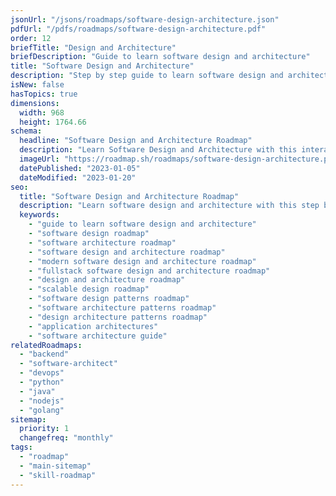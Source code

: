 ```yaml
---
jsonUrl: "/jsons/roadmaps/software-design-architecture.json"
pdfUrl: "/pdfs/roadmaps/software-design-architecture.pdf"
order: 12
briefTitle: "Design and Architecture"
briefDescription: "Guide to learn software design and architecture"
title: "Software Design and Architecture"
description: "Step by step guide to learn software design and architecture"
isNew: false
hasTopics: true
dimensions:
  width: 968
  height: 1764.66
schema:
  headline: "Software Design and Architecture Roadmap"
  description: "Learn Software Design and Architecture with this interactive step by step guide in 2023. We also have resources and short descriptions attached to the roadmap items so you can get everything you want to learn in one place."
  imageUrl: "https://roadmap.sh/roadmaps/software-design-architecture.png"
  datePublished: "2023-01-05"
  dateModified: "2023-01-20"
seo:
  title: "Software Design and Architecture Roadmap"
  description: "Learn software design and architecture with this step by step guide and resources."
  keywords:
    - "guide to learn software design and architecture"
    - "software design roadmap"
    - "software architecture roadmap"
    - "software design and architecture roadmap"
    - "modern software design and architecture roadmap"
    - "fullstack software design and architecture roadmap"
    - "design and architecture roadmap"
    - "scalable design roadmap"
    - "software design patterns roadmap"
    - "software architecture patterns roadmap"
    - "design architecture patterns roadmap"
    - "application architectures"
    - "software architecture guide"
relatedRoadmaps:
  - "backend"
  - "software-architect"
  - "devops"
  - "python"
  - "java"
  - "nodejs"
  - "golang"
sitemap:
  priority: 1
  changefreq: "monthly"
tags:
  - "roadmap"
  - "main-sitemap"
  - "skill-roadmap"
---
```


